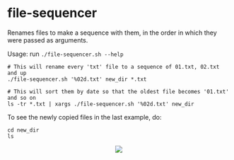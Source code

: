 # file-sequencer

Renames files to make a sequence with them, in the order in which they were
passed as arguments.

Usage: run `./file-sequencer.sh --help`


```shell
# This will rename every 'txt' file to a sequence of 01.txt, 02.txt and up
./file-sequencer.sh '%02d.txt' new_dir *.txt

# This will sort them by date so that the oldest file becomes '01.txt' and so on
ls -tr *.txt | xargs ./file-sequencer.sh '%02d.txt' new_dir
```

To see the newly copied files in the last example, do:

```shell
cd new_dir
ls
```

<p align="center">
  <img
       src="https://cdn.discordapp.com/attachments/189767908509876224/585853094986907680/unknown.png">
</p>
